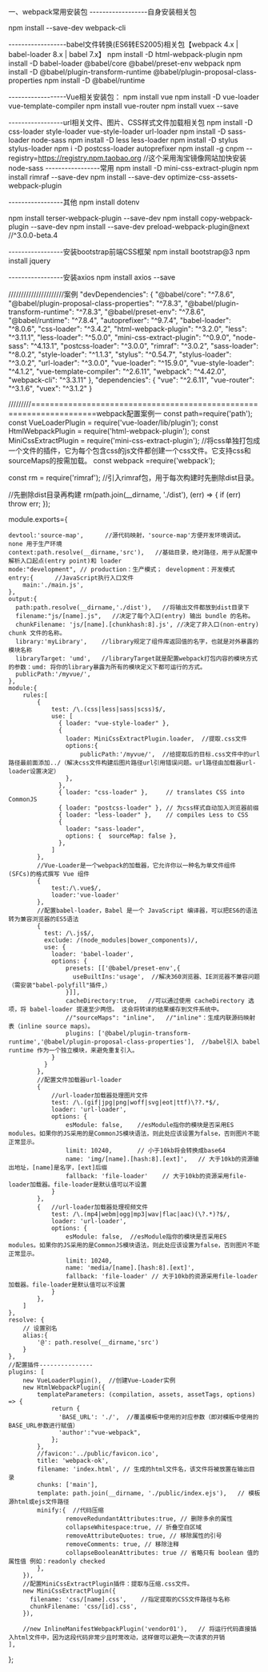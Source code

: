 一、webpack常用安装包
------------------自身安装相关包

npm install --save-dev  webpack-cli

------------------babel文件转换(ES6转ES2005)相关包【webpack 4.x | babel-loader 8.x | babel 7.x】
npm install -D html-webpack-plugin
npm install -D babel-loader @babel/core @babel/preset-env webpack
npm install -D @babel/plugin-transform-runtime @babel/plugin-proposal-class-properties
npm install -D @babel/runtime


------------------Vue相关安装包：
npm install vue 
npm install -D vue-loader vue-template-compiler 
npm install vue-router
npm install vuex --save

-----------------url相关文件、图片、CSS样式文件加载相关包
npm install -D css-loader  style-loader vue-style-loader  url-loader
npm install -D sass-loader node-sass
npm install -D less less-loader
npm install -D stylus stylus-loader
npm i -D postcss-loader autoprefixer
npm install -g cnpm --registry=https://registry.npm.taobao.org   //这个采用淘宝镜像网站加快安装node-sass
-----------------常用
npm install -D mini-css-extract-plugin
npm install rimraf --save-dev
npm install --save-dev optimize-css-assets-webpack-plugin

-----------------其他
npm install dotenv

npm install terser-webpack-plugin --save-dev
npm install copy-webpack-plugin --save-dev
npm install --save-dev preload-webpack-plugin@next    //^3.0.0-beta.4

-----------------安装bootstrap前端CSS框架
npm install bootstrap@3
npm install jquery

-----------------安装axios
npm install axios --save


//////////////////////案例
"devDependencies": {
    "@babel/core": "^7.8.6",
    "@babel/plugin-proposal-class-properties": "^7.8.3",
    "@babel/plugin-transform-runtime": "^7.8.3",
    "@babel/preset-env": "^7.8.6",
    "@babel/runtime": "^7.8.4",
    "autoprefixer": "^9.7.4",
    "babel-loader": "^8.0.6",
    "css-loader": "^3.4.2",
    "html-webpack-plugin": "^3.2.0",
    "less": "^3.11.1",
    "less-loader": "^5.0.0",
    "mini-css-extract-plugin": "^0.9.0",
    "node-sass": "^4.13.1",
    "postcss-loader": "^3.0.0",
    "rimraf": "^3.0.2",
    "sass-loader": "^8.0.2",
    "style-loader": "^1.1.3",
    "stylus": "^0.54.7",
    "stylus-loader": "^3.0.2",
    "url-loader": "^3.0.0",
    "vue-loader": "^15.9.0",
    "vue-style-loader": "^4.1.2",
    "vue-template-compiler": "^2.6.11",
    "webpack": "^4.42.0",
    "webpack-cli": "^3.3.11"
  },
  "dependencies": {
    "vue": "^2.6.11",
    "vue-router": "^3.1.6",
    "vuex": "^3.1.2"
  }

  /////////====================================================================webpack配置案例一
  const path=require('path');
const VueLoaderPlugin = require('vue-loader/lib/plugin');
const HtmlWebpackPlugin = require('html-webpack-plugin');
const MiniCssExtractPlugin = require('mini-css-extract-plugin'); //将css单独打包成一个文件的插件，它为每个包含css的js文件都创建一个css文件。它支持css和sourceMaps的按需加载。
const webpack =require('webpack');


const rm = require('rimraf');  //引入rimraf包，用于每次构建时先删除dist目录。

//先删除dist目录再构建
rm(path.join(__dirname, './dist'), (err) => {
    if (err) throw err;
});

module.exports={

    devtool:'source-map',      //源代码映射，'source-map'方便开发环境调试。 none 用于生产环境
    context:path.resolve(__dirname,'src'),   //基础目录，绝对路径，用于从配置中解析入口起点(entry point)和 loader
    mode:"development", // production：生产模式； development：开发模式  
    entry:{      //JavaScript执行入口文件
        main:'./main.js',        
    },
    output:{   
      path:path.resolve(__dirname,'./dist'),   //将输出文件都放到dist目录下 
      filename:"js/[name].js",   //决定了每个入口(entry) 输出 bundle 的名称。
      chunkFilename: 'js/[name].[chunkhash:8].js', //决定了非入口(non-entry) chunk 文件的名称。
      library:'myLibrary',    //library规定了组件库返回值的名字，也就是对外暴露的模块名称
      libraryTarget: 'umd',   //libraryTarget就是配置webpack打包内容的模块方式的参数：umd: 将你的library暴露为所有的模块定义下都可运行的方式。
      publicPath:'/myvue/',
    },
    module:{
        rules:[
            {
                test: /\.(css|less|sass|scss)$/,
                use: [
                  { loader: "vue-style-loader" },
                  { 
                    loader: MiniCssExtractPlugin.loader,  //提取.css文件
                    options:{
                        publicPath:'/myvue/',  //给提取后的目标.css文件中的url路径最前面添加../（解决css文件构建后图片路径url引用错误问题。url路径由加载器url-loader设置决定）
                    },
                  },
                  { loader: "css-loader" },     // translates CSS into CommonJS
                  { loader: "postcss-loader" }, // 为css样式自动加入浏览器前缀
                  { loader: "less-loader" },    // compiles Less to CSS
                  {
                    loader: "sass-loader", 
                    options: {  sourceMap: false },
                  },
                ]
            },
            //Vue-Loader是一个webpack的加载器，它允许你以一种名为单文件组件 (SFCs)的格式撰写 Vue 组件
            {
                test:/\.vue$/,
                loader:'vue-loader'
            },
            //配置babel-loader，Babel 是一个 JavaScript 编译器，可以把ES6的语法转为兼容浏览器的ES5语法
            {
              test: /\.js$/,
              exclude: /(node_modules|bower_components)/,
              use: {
                loader: 'babel-loader',
                options: {  
                    presets: [['@babel/preset-env',{
                      useBuiltIns:'usage',  //解决360浏览器、IE浏览器不兼容问题（需安装"babel-polyfill"插件,）
                    }]],
                    cacheDirectory:true,   //可以通过使用 cacheDirectory 选项，将 babel-loader 提速至少两倍。 这会将转译的结果缓存到文件系统中。
                    //"sourceMaps": "inline",   //"inline"：生成内联源码映射表（inline source maps）。
                    plugins: ['@babel/plugin-transform-runtime','@babel/plugin-proposal-class-properties'],  //babel引入 babel runtime 作为一个独立模块，来避免重复引入。
                }
              }
            },            
            //配置文件加载器url-loader
            {
                //url-loader加载器处理图片文件
                test: /\.(gif|jpg|png|woff|svg|eot|ttf)\??.*$/,
                loader: 'url-loader',
                options: {
                    esModule: false,    //esModule指你的模块是否采用ES modules。如果你的JS采用的是CommonJS模块语法，则此处应该设置为false，否则图片不能正常显示。
                    limit: 10240,       // 小于10kb将会转换成base64
                    name: 'img/[name].[hash:8].[ext]',   // 大于10kb的资源输出地址，[name]是名字，[ext]后缀  
                    fallback: 'file-loader'    // 大于10kb的资源采用file-loader加载器。file-loader是默认值可以不设置      
                }
            },
            {   //url-loader加载器处理视频文件
                test: /\.(mp4|webm|ogg|mp3|wav|flac|aac)(\?.*)?$/,
                loader: 'url-loader',
                options: {
                    esModule: false,  //esModule指你的模块是否采用ES modules。如果你的JS采用的是CommonJS模块语法，则此处应该设置为false，否则图片不能正常显示。
                    limit: 10240,
                    name: 'media/[name].[hash:8].[ext]',
                    fallback: 'file-loader' // 大于10kb的资源采用file-loader加载器。file-loader是默认值可以不设置
                }
            },
        ]
    },
    resolve: {
        // 设置别名
        alias:{
            '@': path.resolve(__dirname,'src')
        }  
    }, 
    //配置插件---------------
    plugins: [
        new VueLoaderPlugin(),  //创建Vue-Loader实例
        new HtmlWebpackPlugin({
            templateParameters: (compilation, assets, assetTags, options) => {
                return {
                  'BASE_URL': './',  //覆盖模板中使用的对应参数（即对模板中使用的BASE_URL参数进行赋值）
                  'author':"vue-webpack",
                };
            },
            //favicon:'../public/favicon.ico',
            title: 'webpack-ok',            
            filename: 'index.html', // 生成的html文件名，该文件将被放置在输出目录 
            chunks: ['main'],        
            template: path.join(__dirname, './public/index.ejs'),   // 模板源html或ejs文件路径
            minify:{  //代码压缩
                    removeRedundantAttributes:true, // 删除多余的属性
                    collapseWhitespace:true, // 折叠空白区域
                    removeAttributeQuotes: true, // 移除属性的引号
                    removeComments: true, // 移除注释
                    collapseBooleanAttributes: true // 省略只有 boolean 值的属性值 例如：readonly checked
            },
        }),
        //配置MiniCssExtractPlugin插件：提取与压缩.css文件。
        new MiniCssExtractPlugin({
          filename: 'css/[name].css',    //指定提取的CSS文件路径与名称
          chunkFilename: 'css/[id].css',
        }),

        //new InlineManifestWebpackPlugin('vendor01'),   // 将运行代码直接插入html文件中，因为这段代码非常少且时常改动，这样做可以避免一次请求的开销
    ],
    

};
